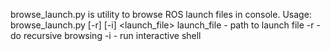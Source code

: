 browse_launch.py is utility to browse ROS launch files in console.
Usage:
browse_launch.py [-r] [-i] <launch_file>
launch_file - path to launch file
-r - do recursive browsing
-i - run interactive shell
